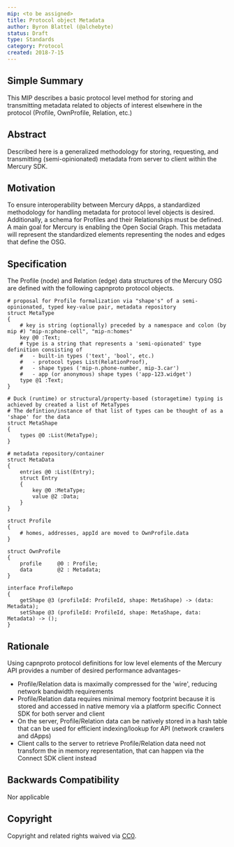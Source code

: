 ```yaml
---
mip: <to be assigned>
title: Protocol object Metadata
author: Byron Blattel (@alchebyte)
status: Draft
type: Standards
category: Protocol
created: 2018-7-15
---
```

## Simple Summary
This MIP describes a basic protocol level method for storing and transmitting metadata related to objects of interest elsewhere in the protocol (Profile, OwnProfile, Relation, etc.)
## Abstract
Described here is a generalized methodology for storing, requesting, and transmitting (semi-opinionated) metadata from server to client within the Mercury SDK.
## Motivation
To ensure interoperability between Mercury dApps, a standardized methodology for handling metadata for protocol level objects is desired. Additionally, a schema for Profiles and their Relationships must be defined. A main goal for Mercury is enabling the Open Social Graph. This metadata will represent the standardized elements representing the nodes and edges that define the OSG.
## Specification
The Profile (node) and Relation (edge) data structures of the Mercury OSG are defined with the following capnproto protocol objects.
```
# proposal for Profile formalization via "shape's" of a semi-opinionated, typed key-value pair, metadata repository
struct MetaType
{
    # key is string (optionally) preceded by a namespace and colon (by mip #) "mip-n:phone-cell", "mip-n:homes"
    key @0 :Text;
    # type is a string that represents a 'semi-opionated' type definition consisting of
    #   - built-in types ('text', 'bool', etc.)
    #   - protocol types List(RelationProof),
    #   - shape types ('mip-n.phone-number, mip-3.car')
    #   - app (or anonymous) shape types ('app-123.widget')
    type @1 :Text;
}

# Duck (runtime) or structural/property-based (storagetime) typing is achieved by created a list of MetaTypes
# The defintion/instance of that list of types can be thought of as a 'shape' for the data
struct MetaShape
{
    types @0 :List(MetaType);
}

# metadata repository/container
struct MetaData
{
    entries @0 :List(Entry);
    struct Entry
    {
        key @0 :MetaType;
        value @2 :Data;
    }
}

struct Profile
{
    # homes, addresses, appId are moved to OwnProfile.data
}

struct OwnProfile
{
    profile     @0 : Profile;
    data        @2 : Metadata;
}

interface ProfileRepo
{
    getShape @3 (profileId: ProfileId, shape: MetaShape) -> (data: Metadata);
    setShape @3 (profileId: ProfileId, shape: MetaShape, data: Metadata) -> ();
}

```
## Rationale
Using capnproto protocol definitions for low level elements of the Mercury API provides a number of desired performance advantages-
- Profile/Relation data is maximally compressed for the 'wire', reducing network bandwidth requirements
- Profile/Relation data requires minimal memory footprint because it is stored and accessed in native memory via a platform specific Connect SDK for both server and client
- On the server, Profile/Relation data can be natively stored in a hash table that can be used for efficient indexing/lookup for API (network crawlers and dApps)
- Client calls to the server to retrieve Profile/Relation data need not transform the in memory representation, that can happen via the Connect SDK client instead
## Backwards Compatibility
Nor applicable
## Copyright
Copyright and related rights waived via [CC0](https://creativecommons.org/publicdomain/zero/1.0/).